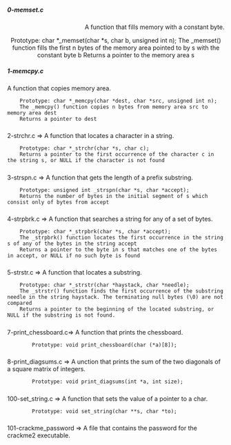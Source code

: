 <h5>0-memset.c</h5>
<p align="right">
A function that fills memory with a constant byte.
</p>
<p align="center">
	      	Prototype: char *_memset(char *s, char b, unsigned int n);
	     	The _memset() function fills the first n bytes of the memory area pointed to by s with the constant byte b
              	Returns a pointer to the memory area s
</p>

<h5>1-memcpy.c </h5>
 A  function that copies memory area.

		Prototype: char *_memcpy(char *dest, char *src, unsigned int n);
		The _memcpy() function copies n bytes from memory area src to memory area dest
		Returns a pointer to dest
<h5></h5>

2-strchr.c => A function that locates a character in a string.

		Prototype: char *_strchr(char *s, char c);
		Returns a pointer to the first occurrence of the character c in the string s, or NULL if the character is not found
<h5></h5>

3-strspn.c => A function that gets the length of a prefix substring.

		Prototype: unsigned int _strspn(char *s, char *accept);
		Returns the number of bytes in the initial segment of s which consist only of bytes from accept
<h5></h5>

4-strpbrk.c => A function that searches a string for any of a set of bytes.

		Prototype: char *_strpbrk(char *s, char *accept);
		The _strpbrk() function locates the first occurrence in the string s of any of the bytes in the string accept
		Returns a pointer to the byte in s that matches one of the bytes in accept, or NULL if no such byte is found
<h5></h5>

5-strstr.c => A function that locates a substring.

		Prototype: char *_strstr(char *haystack, char *needle);
		The _strstr() function finds the first occurrence of the substring needle in the string haystack. The terminating null bytes (\0) are not compared
		Returns a pointer to the beginning of the located substring, or NULL if the substring is not found.
<h5></h5>

7-print_chessboard.c=> A function that prints the chessboard.

			Prototype: void print_chessboard(char (*a)[8]);
<h5></h5>

8-print_diagsums.c => A unction that prints the sum of the two diagonals of a square matrix of integers.

			Prototype: void print_diagsums(int *a, int size);
<h5></h5>

100-set_string.c => A function that sets the value of a pointer to a char.

			Prototype: void set_string(char **s, char *to);
<h5></h5>

101-crackme_password => A file that contains the password for the crackme2 executable.
